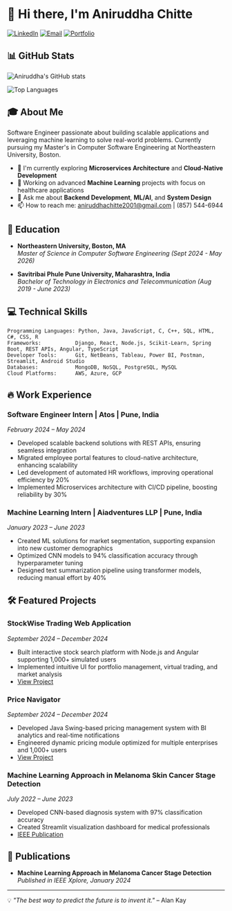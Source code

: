# 👋 Hi there, I'm Aniruddha Chitte

[![LinkedIn](https://img.shields.io/badge/LinkedIn-0077B5?style=for-the-badge&logo=linkedin&logoColor=white)](https://www.linkedin.com/in/aniruddhachitte)
[![Email](https://img.shields.io/badge/Email-D14836?style=for-the-badge&logo=gmail&logoColor=white)](mailto:aniruddhachitte2001@gmail.com)
[![Portfolio](https://img.shields.io/badge/Portfolio-000000?style=for-the-badge&logo=About.me&logoColor=white)](https://github.com/aniruddhachitte)

## 📊 GitHub Stats

![Aniruddha's GitHub stats](https://github-readme-stats.vercel.app/api?username=Aniruddhachitte26&show_icons=true&count_private=true&theme=radical)

![Top Languages](https://github-readme-stats.vercel.app/api/top-langs/?username=Aniruddhachitte26&layout=compact&theme=radical)



## 🎓 About Me

Software Engineer passionate about building scalable applications and leveraging machine learning to solve real-world problems. Currently pursuing my Master's in Computer Software Engineering at Northeastern University, Boston.

- 🌱 I'm currently exploring **Microservices Architecture** and **Cloud-Native Development**
- 🔭 Working on advanced **Machine Learning** projects with focus on healthcare applications
- 💬 Ask me about **Backend Development**, **ML/AI**, and **System Design**
- 📫 How to reach me: aniruddhachitte2001@gmail.com | (857) 544-6944

## 🚀 Education

- **Northeastern University, Boston, MA**  
  *Master of Science in Computer Software Engineering (Sept 2024 - May 2026)*

- **Savitribai Phule Pune University, Maharashtra, India**  
  *Bachelor of Technology in Electronics and Telecommunication (Aug 2019 - June 2023)*

## 💻 Technical Skills

```
Programming Languages: Python, Java, JavaScript, C, C++, SQL, HTML, C#, CSS, R
Frameworks:           Django, React, Node.js, Scikit-Learn, Spring Boot, REST APIs, Angular, TypeScript
Developer Tools:      Git, NetBeans, Tableau, Power BI, Postman, Streamlit, Android Studio
Databases:            MongoDB, NoSQL, PostgreSQL, MySQL
Cloud Platforms:      AWS, Azure, GCP
```

## 🔥 Work Experience

### Software Engineer Intern | Atos | Pune, India
*February 2024 – May 2024*
- Developed scalable backend solutions with REST APIs, ensuring seamless integration
- Migrated employee portal features to cloud-native architecture, enhancing scalability
- Led development of automated HR workflows, improving operational efficiency by 20%
- Implemented Microservices architecture with CI/CD pipeline, boosting reliability by 30%

### Machine Learning Intern | Aiadventures LLP | Pune, India
*January 2023 – June 2023*
- Created ML solutions for market segmentation, supporting expansion into new customer demographics
- Optimized CNN models to 94% classification accuracy through hyperparameter tuning
- Designed text summarization pipeline using transformer models, reducing manual effort by 40%

## 🛠️ Featured Projects

### StockWise Trading Web Application
*September 2024 – December 2024*
- Built interactive stock search platform with Node.js and Angular supporting 1,000+ simulated users
- Implemented intuitive UI for portfolio management, virtual trading, and market analysis
- [View Project](https://github.com/aniruddhachitte/stockwise) <!-- Add your actual GitHub link -->

### Price Navigator
*September 2024 – December 2024*
- Developed Java Swing-based pricing management system with BI analytics and real-time notifications
- Engineered dynamic pricing module optimized for multiple enterprises and 1,000+ users
- [View Project](https://github.com/aniruddhachitte/price-navigator) <!-- Add your actual GitHub link -->

### Machine Learning Approach in Melanoma Skin Cancer Stage Detection
*July 2022 – June 2023*
- Developed CNN-based diagnosis system with 97% classification accuracy
- Created Streamlit visualization dashboard for medical professionals
- [IEEE Publication](https://ieeexplore.ieee.org) <!-- Add your actual publication link -->

## 📝 Publications

- **Machine Learning Approach in Melanoma Cancer Stage Detection**  
  *Published in IEEE Xplore, January 2024*

---

💡 *"The best way to predict the future is to invent it."* – Alan Kay
